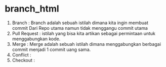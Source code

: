 # branch_html

1.	Branch		    : Branch adalah sebuah istilah dimana kita ingin membuat commit Dari Repo utama namun tidak menggangu commit utama
2.	Pull Request	: istilah yang bisa kita artikan sebagai permintaan untuk menggabungkan kode.
3.	Merge		      : Merge adalah sebuah istilah dimana menggabungkan berbagai commit menjadi 1 commit uang sama.
4.	Conflict	  	: 
5.	Checkout	  	: 
